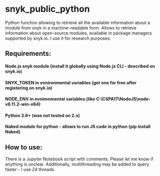# snyk_public_python
Python function allowing to retrieve all the available information about a module from snyk in a machine-readable form. Allows to retrieve information about open-source modules, available in package managers supported by snyk.io. I use it for research purposes. 
## Requirements: 
#### Node.js snyk module (install it globally using Node.js CLI - described on snyk.io)
#### SNYK_TOKEN in evnironmental variables (get one for free after registering on snyk.io)
#### NODE_ENV in evnironmental variables (like C:\CSPA17\NodeJS\node-v6.11.2-win-x64)
#### Python 3.6+ (was not tested on 2.x)
#### Naked module for python - allows to run JS code in python (pip install Naked)

## How to use:
There is a Jupyter Notebook script with comments. Please let me know if anything is unclear. Additionally, multithreading may be added to query faster - I use 24 threads.
